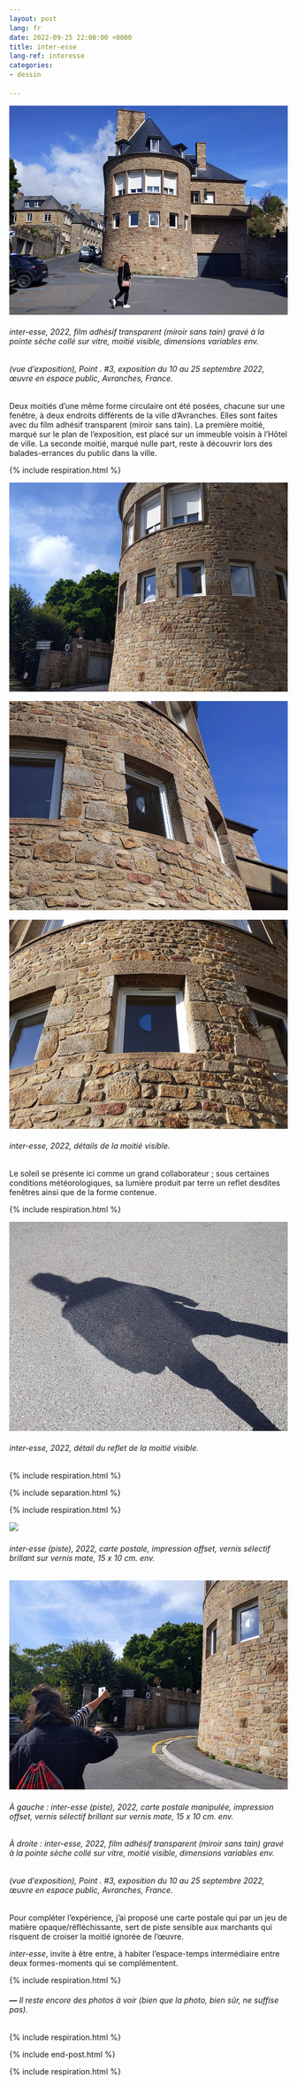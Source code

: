 ```yaml
---
layout: post
lang: fr
date: 2022-09-25 22:00:00 +0000
title: inter-esse
lang-ref: interesse
categories:
- dessin

---
```

![](/imgs/pxl_20220910_112703454-up.jpg)

###### _inter-esse_, 2022, film adhésif transparent (miroir sans tain) gravé à la pointe sèche collé sur vitre, moitié visible, dimensions variables env.

###### (vue d’exposition), _Point . #3_, exposition du 10 au 25 septembre 2022, œuvre en espace public, Avranches, France.

Deux moitiés d’une même forme circulaire ont été posées, chacune sur une fenêtre, à deux endroits différents de la ville d’Avranches. Elles sont faites avec du film adhésif transparent (miroir sans tain). La première moitié, marqué sur le plan de l’exposition, est placé sur un immeuble voisin à l’Hôtel de ville. La seconde moitié, marqué nulle part, reste à découvrir lors des balades-errances du public dans la ville.

{% include respiration.html %}

![](/imgs/pxl_20220910_142200116-up.jpg)

![](/imgs/pxl_20220910_112811901-up.jpg)

![](/imgs/pxl_20220910_161129162-up.jpg)

###### _inter-esse_, 2022, détails de la moitié visible.

Le soleil se présente ici comme un grand collaborateur ; sous certaines conditions météorologiques, sa lumière produit par terre un reflet desdites fenêtres ainsi que de la forme contenue.

{% include respiration.html %}

![](/imgs/pxl_20220910_112745619-up.jpg)

###### _inter-esse_, 2022, détail du reflet de la moitié visible.

{% include respiration.html %}

{% include separation.html %}

{% include respiration.html %}

![](/imgs/inter-esse-gif.gif)

###### _inter-esse (piste)_, 2022, carte postale, impression offset, vernis sélectif brillant sur vernis mate, 15 x 10 cm. env.

![](/imgs/pxl_20220910_142016569-up.jpg)

###### À gauche : _inter-esse (piste)_, 2022, carte postale manipulée, impression offset, vernis sélectif brillant sur vernis mate, 15 x 10 cm. env.

###### À droite : _inter-esse_, 2022, film adhésif transparent (miroir sans tain) gravé à la pointe sèche collé sur vitre, moitié visible, dimensions variables env.

###### (vue d’exposition), _Point . #3_, exposition du 10 au 25 septembre 2022, œuvre en espace public, Avranches, France.

Pour compléter l’expérience, j’ai proposé une carte postale qui par un jeu de matière opaque/réfléchissante, sert de piste sensible aux marchants qui risquent de croiser la moitié ignorée de l’œuvre.

_inter-esse_, invite à être entre, à habiter l’espace-temps intermédiaire entre deux formes-moments qui se complémentent.

{% include respiration.html %}

###### **_—_** _Il reste encore des photos à voir (bien que la photo, bien sûr, ne suffise pas)._

{% include respiration.html %}

{% include end-post.html %}

{% include respiration.html %}